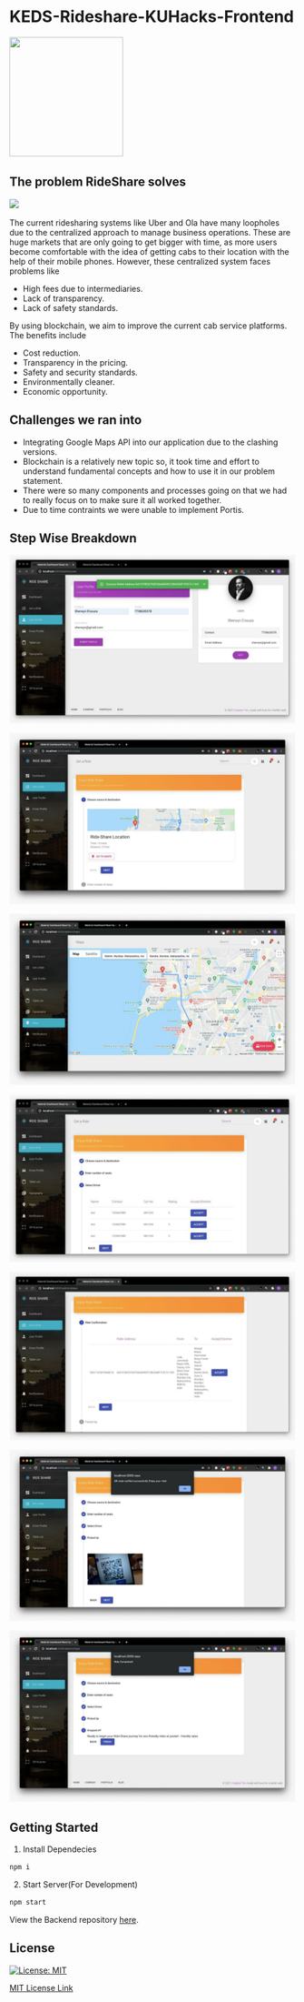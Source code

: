 # KEDS-Rideshare-KUHacks-Frontend 

<img src="https://assets.devfolio.co/hackathons/8bd476c84ab94c298e1ef6165f6ab780/projects/3bd617c4e0c64d7594fb1cb4b02fe051/pic2s6qt1yom.png" height="210px" width="200px"/>

## The problem RideShare solves

<img src="https://d3lkc3n5th01x7.cloudfront.net/wp-content/uploads/2018/08/12061600/Ride_Sharing_Diagram.svg"/>

<p>The current ridesharing systems like Uber and Ola have many loopholes due to the centralized approach to manage business operations. These are huge markets that are only going to get bigger with time, as more users become comfortable with the idea of getting cabs to their location with the help of their mobile phones. However, these centralized system faces problems like</p>

<ul>
  <li>High fees due to intermediaries.</li>
  <li>Lack of transparency.</li>
  <li>Lack of safety standards.</li>
</ul>  
  
By using blockchain, we aim to improve the current cab service platforms. The benefits include

<ul>
  <li>Cost reduction.</li>
  <li>Transparency in the pricing.</li>
  <li>Safety and security standards.</li>
  <li>Environmentally cleaner.</li>
  <li>Economic opportunity.</li>
</ul>

## Challenges we ran into
<ul>
  <li>Integrating Google Maps API into our application due to the clashing versions.</li>
  <li>Blockchain is a relatively new topic so, it took time and effort to understand fundamental concepts and how to use it in our problem statement.</li>
  <li>There were so many components and processes going on that we had to really focus on to make sure it all worked together.</li>
  <li>Due to time contraints we were unable to implement Portis.</li>
</ul>

## Step Wise Breakdown


![img1](assets/img1.jpg)

![img2](assets/img2.jpg)

![img3](assets/img3.jpg)

![img4](assets/img4.jpg)

![img5](assets/img5.jpg)

![img6](assets/img6.jpg)

![img7](assets/img7.jpg)

## Getting Started

1. Install Dependecies
```bash
npm i
```

2. Start Server(For Development)
```bash
npm start
```

View the Backend repository <a href="https://github.com/sherwyn11/KEDS-Rideshare-KUHacks-Backend">here</a>.

## License

[![License: MIT](https://img.shields.io/badge/License-MIT-yellow.svg)](https://opensource.org/licenses/MIT)

[MIT License Link](https://github.com/sherwyn11/KEDS-Rideshare-KUHacks-Backend/blob/master/LICENSE)
